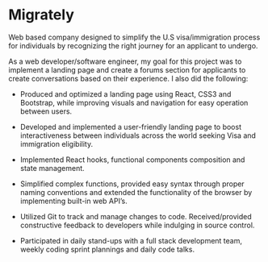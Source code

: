 # Migrately
Web based company designed to simplify the U.S visa/immigration process for individuals by recognizing the right journey for an applicant to undergo.

As a web developer/software engineer, my goal for this project was to implement a landing page and create a forums section for applicants to create conversations based on their experience. I also did the following: 

- Produced and optimized a landing page using React, CSS3 and Bootstrap, while improving visuals and navigation for easy operation between users. 

- Developed and implemented a user-friendly landing page to boost interactiveness between individuals across the world seeking Visa and immigration eligibility. 

- Implemented React hooks, functional components composition and state management. 

- Simplified complex functions, provided easy syntax through proper naming conventions and extended the functionality of the browser by implementing built-in web API’s. 

- Utilized Git to track and manage changes to code. Received/provided constructive feedback to developers while indulging in source control. 

- Participated in daily stand-ups with a full stack development team, weekly coding sprint plannings and daily code talks. 
